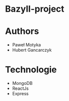 # BazyII-project
# Authors
- Paweł Motyka
- Hubert Gancarczyk 

# Technologie 
- MongoDB
- ReactJs
- Express
